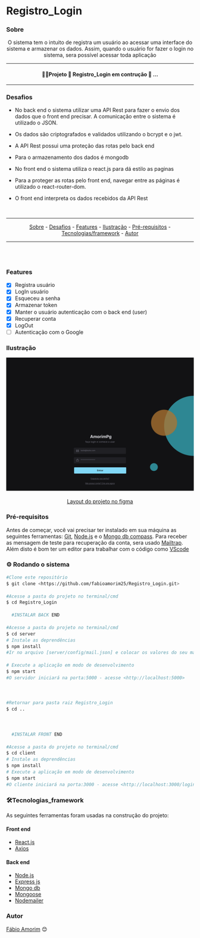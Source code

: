 # Registro_Login

### Sobre

<p align="center"> O sistema tem o intuito de registra um usuário ao acessar uma interface do sistema e armazenar os dados. Assim, quando o usuário for fazer o login no sistema, sera possível acessar toda aplicação </p>


<hr>
<h4 align = "center">
 👷‍♂️Projeto 🚧 Registro_Login em contrução 🚧 ...
</h4>
<hr>

### Desafios

<div>

- No back end o sistema utilizar uma API Rest para fazer o envio dos dados que o front end precisar. A comunicação entre o sistema é utilizado o JSON.
- Os dados são criptografados e validados utilizando o bcrypt e o jwt. 
- A API Rest possui uma proteção das rotas pelo back end
- Para o armazenamento dos dados é mongodb

- No front end o sistema utiliza o react.js para dá estilo as paginas 
- Para a proteger as rotas pelo front end, navegar entre as páginas é utilizado o react-router-dom. 
- O front end interpreta os dados recebidos da API Rest 

</div>

<br>

<hr>
  <p align="center">
    <a href ="#sobre">Sobre</a> -
    <a href ="#desafios">Desafios</a> -
    <a href ="#features">Features</a> -
    <a href ="#ilustração">Ilustração</a> - 
    <a href ="#pré-requisitos">Pré-requisitos</a> -
    <a href ="#tecnologias_framework">Tecnologias/framework</a> -
    <a href ="#autor">Autor</a>
  </p>
<hr>

<br>

<br>

### Features 

- [x] Registra usuário 
- [x] LogIn usuário
- [x] Esqueceu a senha
- [x] Armazenar token
- [x] Manter o usuário autenticação com o back end (user)
- [x] Recuperar conta
- [x] LogOut
- [ ] Autenticação com o Google

### Ilustração

<div align= "center">
  <img title="imagem da tela de login" src ="./github/login_page.png"/>
  <img style="max-width:300px;" title="" src ="./github"/>
  
  <div>
    <a href="https://www.figma.com/file/EvvFIBsGZcCgs1ZPj9nEmi/Untitled?t=9MO9mqwKkCKUwc1a-6">Layout do projeto no figma</a>
  </div>
</div>


### Pré-requisitos

Antes de começar, você vai precisar ter instalado em sua máquina as seguintes ferramentas:
[Git](https://git-scm.com), [Node.js](https://nodejs.org/en/) e o [Mongo db compass](https://www.mongodb.com/try/download/compass). Para receber as mensagem de teste para recuperação da conta, sera usado [Mailtrap](https://mailtrap.io/). Além disto é bom ter um editor para trabalhar com o código como [VScode](https://code.visualstudio.com/)


### ⚙️ Rodando o sistema

```bash
#Clone este repositório
$ git clone <https://github.com/fabioamorim25/Registro_Login.git>

#Acesse a pasta do projeto no terminal/cmd
$ cd Registro_Login

  #INSTALAR BACK END

#Acesse a pasta do projeto no terminal/cmd
$ cd server
# Instale as deprendências
$ npm install
#Ir no arquivo [server/config/mail.json] e colocar os valores do seu mailtrap [Host, Port, User, Pass].

# Execute a aplicação em modo de desenvolvimento
$ npm start
#O servidor iniciará na porta:5000 - acesse <http://localhost:5000>



#Retornar para pasta raiz Registro_Login
$ cd ..



  #INSTALAR FRONT END

#Acesse a pasta do projeto no terminal/cmd
$ cd client
# Instale as deprendências
$ npm install
# Execute a aplicação em modo de desenvolvimento
$ npm start
#O cliente iniciará na porta:3000 - acesse <http://localhost:3000/login>
```

### 🛠️Tecnologias_framework

As seguintes ferramentas foram usadas na construção do projeto:

#### Front end
- [React.js](https://pt-br.reactjs.org/)
- [Axios](https://axios-http.com/docs/intro)

#### Back end
- [Node.js](https://nodejs.org/en/)
- [Express js](https://expressjs.com/pt-br/)
- [Mongo db](https://www.mongodb.com/pt-br/what-is-mongodb)
- [Mongoose](https://mongoosejs.com/)
- [Nodemailer](https://nodemailer.com/about/)


### Autor

[Fábio Amorim](https://linkedin.com/in/fabio-amorim-4545011a1) 😊
